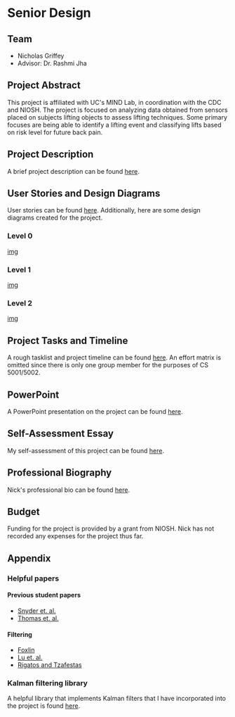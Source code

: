 # Senior Design
## Team
* Nicholas Griffey
* Advisor: Dr. Rashmi Jha

## Project Abstract
This project is affiliated with UC's MIND Lab, in coordination with the CDC and
NIOSH. The project is focused on analyzing data obtained from sensors placed on
subjects lifting objects to assess lifting techniques. Some primary focuses are
being able to identify a lifting event and classifying lifts based on risk
level for future back pain.

## Project Description
A brief project description can be found [here](project-description.md).

## User Stories and Design Diagrams
User stories can be found [here](user-stories.md). Additionally, here are some
design diagrams created for the project.

### Level 0
[img](designdiagrams.dot.png)
### Level 1
[img](designdiagrams.dot.2.png)
### Level 2
[img](designdiagrams.dot.3.png)

## Project Tasks and Timeline
A rough tasklist and project timeline can be found [here](timeline.md). An
effort matrix is omitted since there is only one group member for the purposes
of CS 5001/5002.

## PowerPoint
A PowerPoint presentation on the project can be found [here](presentation.pdf).

## Self-Assessment Essay
My self-assessment of this project can be found [here](capstone-assessment.md).

## Professional Biography
Nick's professional bio can be found [here](bio.md).

## Budget
Funding for the project is provided by a grant from NIOSH. Nick has not
recorded any expenses for the project thus far.

## Appendix

### Helpful papers
#### Previous student papers
* [Snyder et. al.](https://doi.org/10.1371/journal.pone.0247162)
* [Thomas et. al.](https://doi.org/10.1109/THMS.2022.3212666)
#### Filtering
* [Foxlin](https://doi.org/10.1109/VRAIS.1996.490527)
* [Lu et. al.](https://doi.org/10.1177/1071181319631252)
* [Rigatos and Tzafestas](https://doi.org/10.1080/01443610500212468)

### Kalman filtering library
A helpful library that implements Kalman filters that I have incorporated into
the project is found [here](https://github.com/Mayitzin/ahrs).
